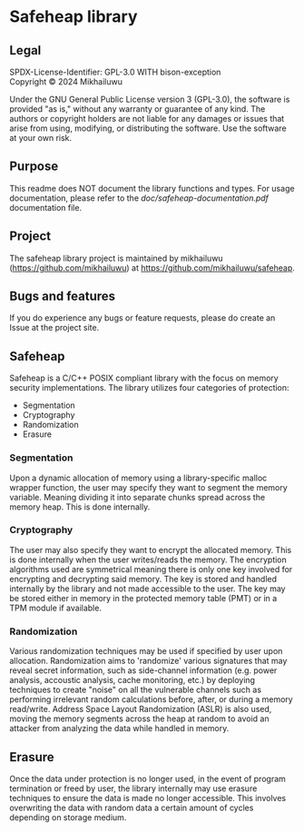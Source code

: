# Safeheap library

## Legal
SPDX-License-Identifier: GPL-3.0 WITH bison-exception
<br>Copyright © 2024 Mikhailuwu

Under the GNU General Public License version 3 (GPL-3.0), the software is provided "as is," without any warranty or guarantee of any kind. The authors or copyright holders are not liable for any damages or issues that arise from using, modifying, or distributing the software. Use the software at your own risk.

## Purpose
This readme does NOT document the library functions and types. For usage documentation, please refer to the *doc/safeheap-documentation.pdf* documentation file.

## Project
The safeheap library project is maintained by mikhailuwu (https://github.com/mikhailuwu) at https://github.com/mikhailuwu/safeheap.

## Bugs and features
If you do experience any bugs or feature requests, please do create an Issue at the project site.

## Safeheap
Safeheap is a C/C++ POSIX compliant library with the focus on memory security implementations. The library utilizes four categories of protection:

- Segmentation
- Cryptography
- Randomization
- Erasure

### Segmentation
Upon a dynamic allocation of memory using a library-specific malloc wrapper function, the user may specify they want to segment the memory variable. Meaning dividing it into separate chunks spread across the memory heap. This is done internally.

### Cryptography
The user may also specify they want to encrypt the allocated memory. This is done internally when the user writes/reads the memory. The encryption algorithms used are symmetrical meaning there is only one key involved for encrypting and decrypting said memory. The key is stored and handled internally by the library and not made accessible to the user. The key may be stored either in memory in the protected memory table (PMT) or in a TPM module if available.

### Randomization
Various randomization techniques may be used if specified by user upon allocation. Randomization aims to 'randomize' various signatures that may reveal secret information, such as side-channel information (e.g. power analysis, accoustic analysis, cache monitoring, etc.) by deploying techniques to create "noise" on all the vulnerable channels such as performing irrelevant random calculations before, after, or during a memory read/write. Address Space Layout Randomization (ASLR) is also used, moving the memory segments across the heap at random to avoid an attacker from analyzing the data while handled in memory.

## Erasure
Once the data under protection is no longer used, in the event of program termination or freed by user, the library internally may use erasure techniques to ensure the data is made no longer accessible. This involves overwriting the data with random data a certain amount of cycles depending on storage medium.
